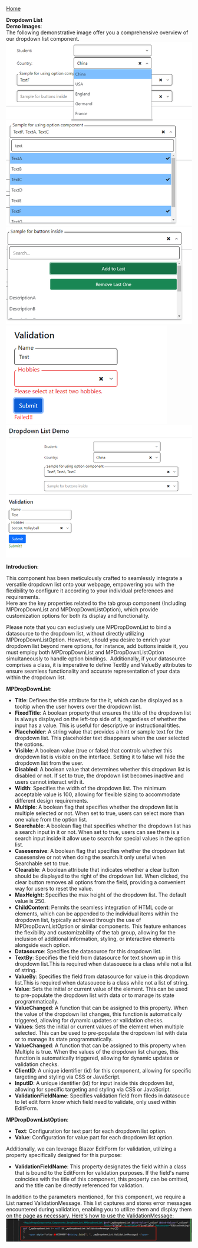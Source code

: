 ﻿[Home](https://github.com/FreedomOnes82/MagicPropsBlazorComponents/blob/main/README.md)     

**Dropdown List**    
**Demo Images**:  
The following demonstrative image offer you a comprehensive overview of our dropdown list component.   
![Sample1](Sample1.png)  
![Sample2](Sample2.png)
![Sample3](Sample3.png)  
![Sample4](Sample4.png)  
![Sample5](Sample5.png)

**Introduction**:  

This component has been meticulously crafted to seamlessly integrate a versatile dropdown list onto your webpage, empowering you with the flexibility to configure it according to your individual preferences and requirements.  
Here are the key properties related to the tab group component (Including MPDropDownList and MPDropDownListOption), which provide customization options for both its display and functionality.   

Please note that you can exclusively use MPDropDownList to bind a datasource to the dropdown list, without directly utilizing MPDropDownListOption. However, should you desire to enrich your dropdown list beyond mere options, for instance, add buttons inside it, you must employ both MPDropDownList and MPDropDownListOption simultaneously to handle option bindings.
﻿
Additionally, if your datasource comprises a class, it is imperative to define TextBy and ValueBy attributes to ensure seamless functionality and accurate representation of your data within the dropdown list.  

**MPDropDownList**:    
 * **Title**: Defines the title attribute for the it, which can be displayed as a tooltip when the user hovers over the dropdown list.
 * **FixedTitle**: A boolean property that ensures the title of the dropdown list is always displayed on the left-top side of it, regardless of whether the input has a value. This is useful for descriptive or instructional titles.
 * **Placeholder**: A string value that provides a hint or sample text for the dropdown list. This placeholder text disappears when the user selected the options.
 * **Visible**: A boolean value (true or false) that controls whether this dropdown list is visible on the interface. Setting it to false will hide the dropdown list from the user.
 * **Disabled**: A boolean value that determines whether this dropdown list is disabled or not. If set to true, the dropdown list becomes inactive and users cannot interact with it.
 * **Width**: Specifies the width of the dropdown list. The minimum acceptable value is 100, allowing for flexible sizing to accommodate different design requirements.
 * **Multiple**: A boolean flag that specifies whether the dropdown list is multiple selected or not. When set to true, users can select more than one value from the option list.
 * **Searchable**: A boolean flag that specifies whether the dropdown list has a search input in it or not. When set to true, users can see there is a search input inside it allow use to search for special values in the option list.
 * **Casesensive**: A boolean flag that specifies whether the dropdown list casesensive or not when doing the search.It only useful when Searchable set to true.
 * **Clearable**: A boolean attribute that indicates whether a clear button should be displayed to the right of the dropdown list. When clicked, the clear button removes all options from the field, providing a convenient way for users to reset the value.
 * **MaxHeight**: Specifies the max height of the dropdown list. The default value is 250.
 * **ChildContent**: Permits the seamless integration of HTML code or elements, which can be appended to the individual items within the dropdown list, typically achieved through the use of MPDropDownListOption or similar components. This feature enhances the flexibility and customizability of the tab group, allowing for the inclusion of additional information, styling, or interactive elements alongside each option.
 * **Datasource**: Specifies the datasource for this dropdown list.
 * **TextBy**: Specifies the field from datasource for text shown up in this dropdown list.This is required when datasouece is a class while not a list of string.
 * **ValueBy**: Specifies the field from datasource for value in this dropdown list.This is required when datasouece is a class while not a list of string.
 * **Value**: Sets the initial or current value of the element. This can be used to pre-populate the dropdown list with data or to manage its state programmatically.
 * **ValueChanged**: A function that can be assigned to this property. When the value of the dropdown list changes, this function is automatically triggered, allowing for dynamic updates or validation checks.
 * **Values**: Sets the initial or current values of the element when multiple selected. This can be used to pre-populate the dropdown list with data or to manage its state programmatically.
 * **ValueChanged**: A function that can be assigned to this property when Multiple is true. When the values of the dropdown list changes, this function is automatically triggered, allowing for dynamic updates or validation checks.
 * **ClientID**: A unique identifier (id) for this component, allowing for specific targeting and styling via CSS or JavaScript.
 * **InputID**: A unique identifier (id) for input inside this dropdown list, allowing for specific targeting and styling via CSS or JavaScript.
 * **ValidationFieldName**: Specifies validation field from fileds in datasouce to let edit form know which field need to validate, only used within EditForm.
         
**MPDropDownListOption**:  
* **Text**: Configuration for text part for each dropdown list option.
* **Value**: Configuration for value part for each dropdown list option.


Additionally, we can leverage Blazor EditForm for validation, utilizing a property specifically designed for this purpose:  
* **ValidationFieldName**: This property designates the field within a class that is bound to the EditForm for validation purposes. If the field's name coincides with the title of this component, this property can be omitted, and the title can be directly referenced for validation.


In addition to the parameters mentioned, for this component, we require a List<string> named ValidationMessage. 
This list captures and stores error messages encountered during validation, enabling you to utilize them and display them on the page as necessary.
Here's how to use the ValidationMessage:
![Validation Message Sample](ValidationMessageSample.png)

